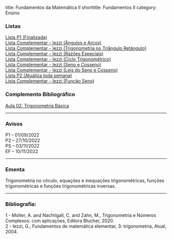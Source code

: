 title: Fundamentos da Matemática II
shorttitle: Fundamentos II
category: Ensino

### Listas

[Lista P1 (Finalizada)]({static}/arquivos/Listas_P1:_Fundamentos_II.pdf)  
[Lista Complementar - Iezzi (Ângulos e Arcos)]({static}/arquivos/Exercicios_Iezzi.pdf)  
[Lista Complementar - Iezzi (Trigonometria no Triângulo Retângulo)]({static}/arquivos/Exercicios_Iezzi_Trigonometria_no_Triangulo.pdf)  
[Lista Complementar - Iezzi (Razões Especiais)]({static}/arquivos/Exercicios_Iezzi_Razoes_Especiais.pdf)  
[Lista Complementar - Iezzi (Ciclo Trigonométrico)]({static}/arquivos/Exercicios_Iezzi_Ciclo.pdf)  
[Lista Complementar - Iezzi (Seno e Cosseno)]({static}/arquivos/Exercicios_Iezzi_Seno_Cosseno.pdf)  
[Lista Complementar - Iezzi (Leis do Seno e Cosseno)]({static}/arquivos/Exercicios_Iezzi_Leis_Cosseno_Seno.pdf)  
[Lista P2 (Atualiza toda semana)]({static}/arquivos/Listas_P2:_Fundamentos_II.pdf)  
[Lista Complementar - Iezzi (Função Seno)]({static}/arquivos/Exercicios_Iezzi_Funcao_Seno.pdf)  




### Complemento Bibliográfico
[Aula 02: Trigonometria Básica]({static}/arquivos/Fundamentos_II:Aula_02.pdf)  



---

### Avisos

P1 – 01/09/2022  
P2 – 27/10/2022  
PS – 03/11/2022  
EF – 10/11/2022

---

### Ementa

Trigonometria no círculo, equações e inequações trigonométricas, funções trigonométricas e funções
trigonométricas inversas.

---

### Bibliografia:
1 - Molter, A. and Nachtigall, C. and Zahn, M., Trigonometria e Números Complexos: com aplicações, Editora Blucher, 2020.  
2 - Iezzi, G., Fundamentos de matemática elementar, 3: trigonometria, Atual, 2004.
